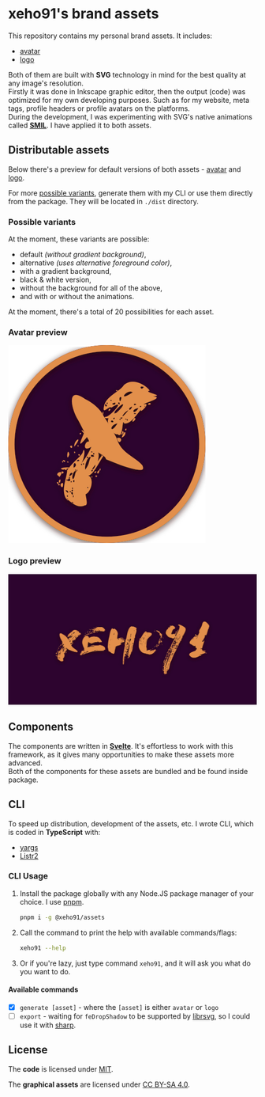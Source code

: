 # xeho91's brand assets

This repository contains my personal brand assets. It includes:

- [avatar](#avatar)
- [logo](#logo)

Both of them are built with **SVG** technology in mind for the best quality at
any image's resolution.\
Firstly it was done in Inkscape graphic editor, then the output (code) was
optimized for my own developing purposes. Such as for my website, meta tags,
profile headers or profile avatars on the platforms.\
During the development, I was experimenting with SVG's native animations
called **[SMIL]**. I have applied it to both assets.

[SMIL]: https://developer.mozilla.org/en-US/docs/Web/SVG/SVG_animation_with_SMIL

## Distributable assets

Below there's a preview for default versions of both assets -
[avatar](#avatar-preview) and [logo](#logo-preview).

For more [possible variants](#possible-variants),
generate them with my CLI or use them directly from the package.
They will be located in `./dist` directory.

### Possible variants

At the moment, these variants are possible:

- default _(without gradient background)_,
- alternative _(uses alternative foreground color)_,
- with a gradient background,
- black & white version,
- without the background for all of the above,
- and with or without the animations.

At the moment, there's a total of 20 possibilities for each asset.

### Avatar preview

![xeho91's avatar](./examples/xeho91-avatar.svg)

### Logo preview

![xeho91's logo](./examples/xeho91-logo.svg)

## Components

The components are written in **[Svelte]**.
It's effortless to work with this framework, as it gives many opportunities to
make these assets more advanced.\
Both of the components for these assets are bundled and be found inside package.

[Svelte]: https://github.com/svelte

## CLI

To speed up distribution, development of the assets, etc. I wrote CLI, which is
coded in **TypeScript** with:

- [yargs]
- [Listr2]

[yargs]: https://github.com/yargs/yargs
[Listr2]: https://github.com/cenk1cenk2/listr2

### CLI Usage

1. Install the package globally with any Node.JS package manager of your
   choice. I use [pnpm](https://github.com/pnpm/pnpm).

   ```sh
   pnpm i -g @xeho91/assets
   ```

2. Call the command to print the help with available commands/flags:

   ```sh
   xeho91 --help
   ```

3. Or if you're lazy, just type command `xeho91`, and it will ask you what do
   you want to do.

#### Available commands

- [x] `generate [asset]` - where the `[asset]` is either `avatar` or `logo`
- [ ] `export` - waiting for `feDropShadow` to be supported by [librsvg], so I
  could use it with [sharp].

[librsvg]: https://gitlab.gnome.org/GNOME/librsvg/-/issueos/743
[sharp]: https://github.com/lovell/sharp

## License

The **code** is licensed under [MIT](./LICENSE).

The **graphical assets** are licensed under [CC BY-SA 4.0](./CC_BY-SA_4.0).
